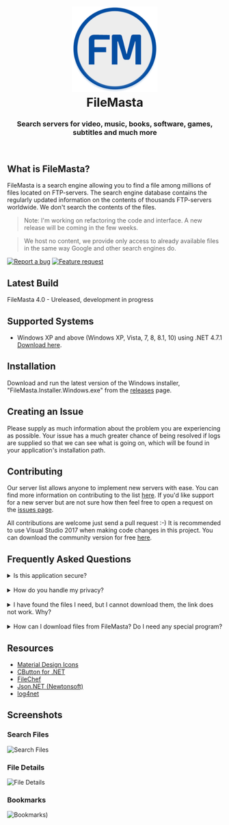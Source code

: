<h1 align="center">
  <img src="/FileMasta/Resources/filemasta-logo-v4.png" height="200" width="200" alt="Logo" />
  <br />
  FileMasta
</h1>

<h3 align="center">Search servers for video, music, books, software, games, subtitles and much more</h3>
<div align="center">
</div>
<br />

## What is FileMasta?
FileMasta is a search engine allowing you to find a file among millions of files located on FTP-servers. The search engine database contains the regularly updated information on the contents of thousands FTP-servers worldwide. We don't search the contents of the files. 

>Note: I'm working on refactoring the code and interface. A new release will be coming in the few weeks.

>We host no content, we provide only access to already available files in the same way Google and other search engines do.

[![Report a bug](http://i.imgur.com/xSpw482.png)](https://github.com/HerbL27/FileMasta/issues/new) [![Feature request](http://i.imgur.com/mFO0OuX.png)](http://feathub.com/ekkash/WebCrunch)

## Latest Build
FileMasta 4.0 - Ureleased, development in progress

## Supported Systems
* Windows XP and above (Windows XP, Vista, 7, 8, 8.1, 10) using .NET 4.7.1 [Download here](https://www.microsoft.com/net/download/dotnet-framework-runtime/net471).

## Installation
Download and run the latest version of the Windows installer, "FileMasta.Installer.Windows.exe" from the [releases](https://github.com/HerbL27/FileMasta/releases/latest) page.

## Creating an Issue
Please supply as much information about the problem you are experiencing as possible. Your issue has a much greater chance of being resolved if logs are supplied so that we can see what is going on, which will be found in your application's installation path.

## Contributing
Our server list allows anyone to implement new servers with ease. You can find more information on contributing to the list [here](https://github.com/HerbL27/FileMasta/blob/master/Public/README.md). If you'd like support for a new server but are not sure how then feel free to open a request on the [issues page](https://github.com/HerbL27/FileMasta/issues).

All contributions are welcome just send a pull request :-) It is recommended to use Visual Studio 2017 when making code changes in this project. You can download the community version for free [here](https://www.visualstudio.com/downloads/).

## Frequently Asked Questions
<details>
<summary>Is this application secure?</summary>
<br>
Yes. All communications between our servers (We use Dropbox and GitHub) and your client is 100% secure.
</details>
<br>
<details>
<summary>How do you handle my privacy?</summary>
<br>
We don't use cookies, store sessions, userid's or IP addresses. See our <a href="https://github.com/HerbL27/FileMasta/blob/master/PRIVACYPOLICY.txt">Privacy Policy</a> for more information. 
</details>
<br>
<details>
<summary>I have found the files I need, but I cannot download them, the link does not work. Why?</summary>
<br>
There could be several reasons for that:
 * These files were recently removed from the server they were located, by the owner of the files or by the owner of the server. 
 * The server that contains the files has a limit of maximum number of concurrent users, and the limit has been reached. You can try to download the files later when some users are disconnected. 
 * The server where the files are is turned off or is not connected to the Internet at the moment.
 * The owner of the server has put a restriction on downloading these files.
</details>
<br>
<details>
<summary>How can I download files from FileMasta? Do I need any special program?</summary>
<br>
You don't need a special program but it is very recommended. For example, if you just open the link in your web browser you can't see what is happening exactly between you and the web server (see previous question). So I would recommend to use a good web client that supports queuing or your favorite download manager, when you located the file you want to download just copy the link and paste it in your web client or whatever, that's it.
</details>

## Resources
- [Material Design Icons](https://materialdesignicons.com/)
- [CButton for .NET](https://codeproject.com/Articles/26622/Custom-Button-Control-with-Gradient-Colors-and-Ext)
- [FileChef](https://filechef.com/searches)
- [Json.NET (Newtonsoft)](https://newtonsoft.com/json)
- [log4net](https://logging.apache.org/log4net/)

## Screenshots
### Search Files
![Search Files](https://github.com/HerbL27/FileMasta/blob/master/Screenshots/Search%20Files.png?raw=true)

### File Details
![File Details](https://github.com/HerbL27/FileMasta/blob/master/Screenshots/File%20Details.png?raw=true)

### Bookmarks
![Bookmarks)](https://github.com/HerbL27/FileMasta/blob/master/Screenshots/Bookmarks.png?raw=true)